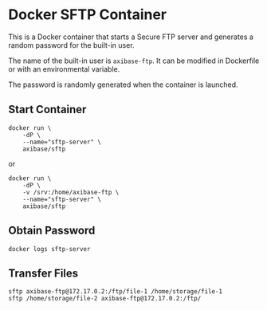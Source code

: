 # Docker SFTP Container

This is a Docker container that starts a Secure FTP server and generates a random password for the built-in user.

The name of the built-in user is `axibase-ftp`. It can be modified in Dockerfile or with an environmental variable.

The password is randomly generated when the container is launched.

## Start Container

```
docker run \
    -dP \
    --name="sftp-server" \
    axibase/sftp
```

or

```
docker run \
    -dP \
    -v /srv:/home/axibase-ftp \
    --name="sftp-server" \
    axibase/sftp
```

## Obtain Password

```
docker logs sftp-server
```

## Transfer Files

```
sftp axibase-ftp@172.17.0.2:/ftp/file-1 /home/storage/file-1
sftp /home/storage/file-2 axibase-ftp@172.17.0.2:/ftp/
```


